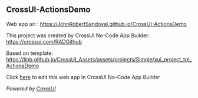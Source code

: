 ## CrossUI-ActionsDemo
Web app url : https://JohnRobertSandoval.github.io/CrossUI-ActionsDemo

This project was created by CrossUI No-Code App Builder: https://crossui.com/RADGithub

Based on template: https://linb.github.io/CrossUI_Assets/assets/projects/Simple/xui_project_tpl_ActionsDemo

Click [here](https://crossui.com/RADGithub/#!from=github&owner=JohnRobertSandoval&repo=CrossUI-ActionsDemo) to edit this web app in CrossUI No-Code App Builder

<i>Powered by [CrossUI](https://crossui.com)</i>
